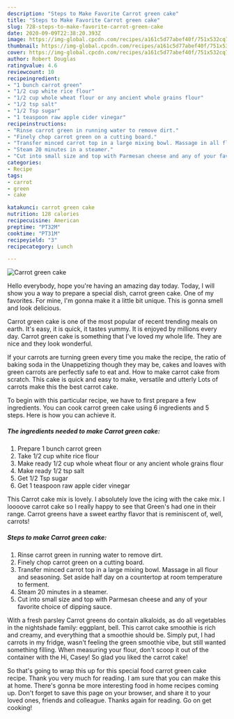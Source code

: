 ```yaml
---
description: "Steps to Make Favorite Carrot green cake"
title: "Steps to Make Favorite Carrot green cake"
slug: 728-steps-to-make-favorite-carrot-green-cake
date: 2020-09-09T22:38:20.393Z
image: https://img-global.cpcdn.com/recipes/a161c5d77abef40f/751x532cq70/carrot-green-cake-recipe-main-photo.jpg
thumbnail: https://img-global.cpcdn.com/recipes/a161c5d77abef40f/751x532cq70/carrot-green-cake-recipe-main-photo.jpg
cover: https://img-global.cpcdn.com/recipes/a161c5d77abef40f/751x532cq70/carrot-green-cake-recipe-main-photo.jpg
author: Robert Douglas
ratingvalue: 4.6
reviewcount: 10
recipeingredient:
- "1 bunch carrot green"
- "1/2 cup white rice flour"
- "1/2 cup whole wheat flour or any ancient whole grains flour"
- "1/2 tsp salt"
- "1/2 Tsp sugar"
- "1 teaspoon raw apple cider vinegar"
recipeinstructions:
- "Rinse carrot green in running water to remove dirt."
- "Finely chop carrot green on a cutting board."
- "Transfer minced carrot top in a large mixing bowl. Massage in all flour and seasoning. Set aside half day on a countertop at room temperature to ferment."
- "Steam 20 minutes in a steamer."
- "Cut into small size and top with Parmesan cheese and any of your favorite choice of dipping sauce."
categories:
- Recipe
tags:
- carrot
- green
- cake

katakunci: carrot green cake 
nutrition: 128 calories
recipecuisine: American
preptime: "PT32M"
cooktime: "PT31M"
recipeyield: "3"
recipecategory: Lunch

---
```



![Carrot green cake](https://img-global.cpcdn.com/recipes/a161c5d77abef40f/751x532cq70/carrot-green-cake-recipe-main-photo.jpg)

Hello everybody, hope you're having an amazing day today. Today, I will show you a way to prepare a special dish, carrot green cake. One of my favorites. For mine, I'm gonna make it a little bit unique. This is gonna smell and look delicious.

Carrot green cake is one of the most popular of recent trending meals on earth. It's easy, it is quick, it tastes yummy. It is enjoyed by millions every day. Carrot green cake is something that I've loved my whole life. They are nice and they look wonderful.

If your carrots are turning green every time you make the recipe, the ratio of baking soda in the Unappetizing though they may be, cakes and loaves with green carrots are perfectly safe to eat and. How to make carrot cake from scratch. This cake is quick and easy to make, versatile and utterly Lots of carrots make this the best carrot cake.


To begin with this particular recipe, we have to first prepare a few ingredients. You can cook carrot green cake using 6 ingredients and 5 steps. Here is how you can achieve it.

<!--inarticleads1-->

##### The ingredients needed to make Carrot green cake:

1. Prepare 1 bunch carrot green
1. Take 1/2 cup white rice flour
1. Make ready 1/2 cup whole wheat flour or any ancient whole grains flour
1. Make ready 1/2 tsp salt
1. Get 1/2 Tsp sugar
1. Get 1 teaspoon raw apple cider vinegar


This Carrot cake mix is lovely. I absolutely love the icing with the cake mix. I loooove carrot cake so I really happy to see that Green&#39;s had one in their range. Carrot greens have a sweet earthy flavor that is reminiscent of, well, carrots! 

<!--inarticleads2-->

##### Steps to make Carrot green cake:

1. Rinse carrot green in running water to remove dirt.
1. Finely chop carrot green on a cutting board.
1. Transfer minced carrot top in a large mixing bowl. Massage in all flour and seasoning. Set aside half day on a countertop at room temperature to ferment.
1. Steam 20 minutes in a steamer.
1. Cut into small size and top with Parmesan cheese and any of your favorite choice of dipping sauce.


With a fresh parsley Carrot greens do contain alkaloids, as do all vegetables in the nightshade family: eggplant, bell. This carrot cake smoothie is rich and creamy, and everything that a smoothie should be. Simply put, I had carrots in my fridge, wasn&#39;t feeling the green smoothie vibe, but still wanted something filling. When measuring your flour, don&#39;t scoop it out of the container with the Hi, Casey! So glad you liked the carrot cake! 

So that's going to wrap this up for this special food carrot green cake recipe. Thank you very much for reading. I am sure that you can make this at home. There's gonna be more interesting food in home recipes coming up. Don't forget to save this page on your browser, and share it to your loved ones, friends and colleague. Thanks again for reading. Go on get cooking!
